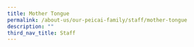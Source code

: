 ```yaml
---
title: Mother Tongue
permalink: /about-us/our-peicai-family/staff/mother-tongue
description: ""
third_nav_title: Staff
---
```

